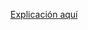 [Explicación aquí](https://wooden-scarf-b4b.notion.site/get_next_line-bonus-118a8d5f5f6b80a0a9bfef1e5a768730)

